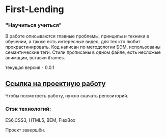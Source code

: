 # **First-Lending**

### "Научиться учиться"
В работе описываются главные проблемы, принципы и техники в обучении, а также есть интересные видео, для тех кто любит прокрастинировать.
Код написан по методологии БЭМ, использованы семантические тэги. Стили прописаны в одном файле, есть несложые анимации, вставки iframes.

текущая версия - 0.0.1

## [Ссылка на проектную работу](https://Nastena-na.github.io/First-Lending/)

Чтобы посмотреть работу, нужно скачать репозиторий.

### Стэк технологий:

ES6,CSS3, HTML5, BEM, FlexBox

Проект завершён.
